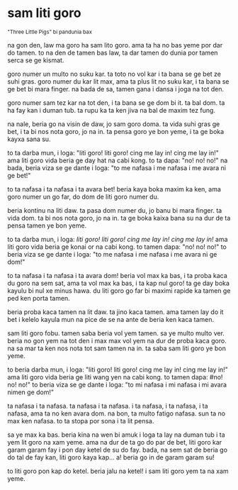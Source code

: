 # sam liti goro

<small>"Three Little Pigs" bi pandunia bax</small>

na gon den, law ma goro ha sam lito goro. ama ta ha no bas yeme por dar do tamen. to na den de tamen bas law, ta dar tamen do dunia por tamen serca se ge kismat.

goro numer un multo no suku kar. ta toto no vol kar i ta bana se ge bet ze suhi gras. goro numer du kar lit max, ama ta plus lit no suku kar, i ta bana se ge bet bi mara finger. na bada de sa, tamen gana i dansa i joga na tot den.

goro numer sam tez kar na tot den, i ta bana se ge dom bi it. ta bal dom. ta ha fay kan i duman tub. ta rupu ka ta ken jiva na bal de maxim tez fung.

na nale, beria go na visin de daw, jo sam goro doma. ta vida suhi gras ge bet, i ta bi nos nota goro, jo na in. ta pensa goro ye bon yeme, i ta ge boka kayxa sana su.

to ta darba mun, i loga: "liti goro! liti goro! cing me lay in! cing me lay in!" ama liti goro vida beria ge day hat na cabi kong. to ta dapa: "no! no! no!" na bada, beria viza se ge dante i loga: "to me nafasa i me nafasa i me avara ni ge bet!"

to ta nafasa i ta nafasa i ta avara bet! beria kaya boka maxim ka ken, ama goro numer un go far, do dom de liti goro numer du.

beria kontinu na liti daw. ta pasa dom numer du, jo banu bi mara finger. ta vida dom. ta bi nos nota goro, jo na in. ta ge boka kaixa bana su na dur de ta pensa tamen ye bon yeme.

to ta darba mun, i loga: _liti goro! liti goro! cing me lay in! cing me lay in!_ ama liti goro vida beria ge konai or na cabi kong. to tamen dapa: "no! no! no!" to beria viza se ge dante i loga: "to me nafasa i me nafasa i me avara ni ge dom!"

to ta nafasa i ta nafasa i ta avara dom! beria vol max ka bas, i ta proba kaca du goro na sem sat, ama ta vol max ka bas, i ta kap nul goro! ta ge day boka kayulu bi nul xe minus hawa. du liti goro go far bi maximi rapide ka tamen ge ped ken porta tamen.

beria proba kaca tamen na lit daw. ta jino kaca tamen. ama tamen lay do it bet i kelelo kayula mun na pice de se na ante de beria ken kaca tamen.

sam liti goro fobu. tamen saba beria vol yem tamen. sa ye multo multo ver. beria no gon yem na tot den i max max vol yem na dur de proba kaca goro. na sa mar ta ken nos nota tot sam tamen na in. ta saba sam liti goro ye bon yeme.

to beria darba mun, i loga: "liti goro! liti goro! cing me lay in! cing me lay in!" ama liti goro vida beria ge liti wang yen na cabi kong. to tamen dapa: #no! no! no!" to beria viza se ge dante i loga: "to mi nafasa i mi nafasa i mi avara nimen ge dom!"

ta nafasa i ta nafasa. ta nafasa i ta nafasa. i ta nafasa, i ta nafasa, i ta nafasa, ama ta no ken avara dom. na bon, ta multo fatigo nafasa. sun ta no max ken nafasa. to ta stopa por sona i ta lit pensa.

sa ye max ka bas. beria kina na wen bi amuk i loga ta lay na duman tub i ta yem lit goro na xam yeme. ama na dur de ta go do par de bet, liti goro kar garam garam fay i pon day ketel de su do fay. bada, na sem sat de beria go do tal de fay kan, liti goro kaya kap... a! beria go in de garam garam su!

to liti goro pon kap do ketel. beria jalu na ketel! i sam liti goro yem ta na xam yeme.


